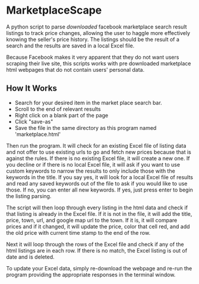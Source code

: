 # MarketplaceScape
A python script to parse *downloaded* facebook marketplace search result listings to track price changes, allowing the user to haggle more effectively knowing the seller's price history. The listings should be the result of a search and the results are saved in a local Excel file.

Because Facebook makes it very apparent that they do not want users scraping their live site, this scripts works with pre downloaded marketplace html webpages that do not contain users' personal data.

## How It Works
- Search for your desired item in the market place search bar.
- Scroll to the end of relevant results
- Right click on a blank part of the page
- Click "save-as"
- Save the file in the same directory as this program named 'marketplace.html'

Then run the program. 
It will check for an existing Excel file of listing data and not offer to use existing urls to go and fetch new prices because that is against the rules.
If there is no existing Excel file, it will create a new one.
If you decline or if there is no local Excel file, it will ask if you want to use custom keywords to narrow the results to only include those with the keywords in the title. If you say yes, it will look for a local Excel file of results and read any saved keywords out of the file to ask if you would like to use those. If no, you can enter all new keywords. If yes, just press enter to begin the listing parsing.

The script will then loop through every listing in the html data and check if that listing is already in the Excel file. If it is not in the file, it will add the title, price, town, url, and google map url to the town. If it is, it will compare prices and if it changed, it will update the price, color that cell red, and add the old price with current time stamp to the end of the row.

Next it will loop through the rows of the Excel file and check if any of the html listings are in each row. If there is no match, the Excel listing is out of date and is deleted.

To update your Excel data, simply re-download the webpage and re-run the program providing the appropriate responses in the terminal window.
